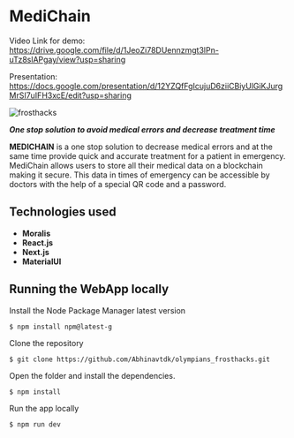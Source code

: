 # MediChain

Video Link for demo: https://drive.google.com/file/d/1JeoZi78DUennzmgt3lPn-uTz8slAPgay/view?usp=sharing

Presentation: https://docs.google.com/presentation/d/12YZQfFgIcujuD6ziiCBiyUlGiKJurgMrSI7uIFH3xcE/edit?usp=sharing

![frosthacks](https://user-images.githubusercontent.com/52701183/169712970-588a19cc-f0ec-4694-97bc-4872af1c503f.PNG)

**_One stop solution to avoid medical errors and decrease treatment time_**

**MEDICHAIN** is a one stop solution to decrease medical errors and at the same time provide quick and accurate treatment for a patient in emergency. MediChain allows users to store all their medical data on a blockchain making it secure. This data in times of emergency can be accessible by doctors with the help of a special QR code and a password.

## Technologies used

- **Moralis** 
- **React.js** 
- **Next.js** 
- **MaterialUI** 

## Running the WebApp locally

Install the Node Package Manager latest version

```
$ npm install npm@latest-g
```

Clone the repository

```
$ git clone https://github.com/Abhinavtdk/olympians_frosthacks.git
```

Open the folder and install the dependencies.<br/>

```
$ npm install
```

Run the app locally

```
$ npm run dev

```

